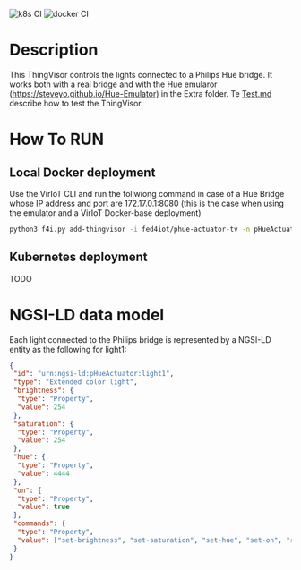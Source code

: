 ![k8s CI](https://github.com/fed4iot/VirIoT/workflows/k8s%20CI/badge.svg)
![docker CI](https://github.com/fed4iot/VirIoT/workflows/docker%20CI/badge.svg)
  
# Description

This ThingVisor controls the lights connected to a Philips Hue bridge. It works both with a real bridge and with the Hue emularor (<https://steveyo.github.io/Hue-Emulator)> in the Extra folder.
Te [Test.md](./Test.md) describe how to test the ThingVisor.

# How To RUN

## Local Docker deployment

Use the VirIoT CLI and run the follwiong command in case of a Hue Bridge whose IP address and port are 172.17.0.1:8080 (this is the case when using the emulator and a VirIoT Docker-base deployment)  

```bash  
python3 f4i.py add-thingvisor -i fed4iot/phue-actuator-tv -n pHueActuator -d "pHue actuator" -p "{'bridgeIP':'172.17.0.1', 'bridgePort':'8000'}"
```

## Kubernetes deployment

TODO

# NGSI-LD data model

Each light connected to the Philips bridge is represented by a NGSI-LD entity as the following for light1:

```json
{
 "id": "urn:ngsi-ld:pHueActuator:light1",
 "type": "Extended color light",
 "brightness": {
  "type": "Property",
  "value": 254
 },
 "saturation": {
  "type": "Property",
  "value": 254
 },
 "hue": {
  "type": "Property",
  "value": 4444
 },
 "on": {
  "type": "Property",
  "value": true
 },
 "commands": {
  "type": "Property",
  "value": ["set-brightness", "set-saturation", "set-hue", "set-on", "raw-command"]
 }
}
```
